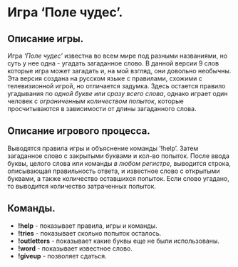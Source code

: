 # Игра ‘Поле чудес’.

## Описание игры.

Игра *‘Поле чудес’* известна во всем мире под разными названиями, но суть у нее одна - угадать загаданное слово. В данной версии 9 слов которые игра может загадать и, на мой взгляд, они довольно необычны. Эта версия создана на русском языке с правилами, схожими с телевизионной игрой, но отличается задумка. Здесь остается правило угадывания по *одной букве или сразу всего слова*, однако играет один человек с *ограниченным количеством попыток*, которые просчитываются в зависимости от длины загаданного слова.

## Описание игрового процесса.

Выводятся правила игры и объяснение команды ’!help’. Затем загаданное слово с закрытыми буквами и кол-во попыток. После ввода буквы, целого слова или команды *в любом регистре*, выводится строка, описывающая правильность ответа, и известное слово с открытыми буквами, а также количество оставшихся попыток. Если слово угадано, то выводится количество затраченных попыток.

## Команды.

* **!help** - показывает правила,  игры и  команды.
* **!tries** - показывает сколько попыток осталось.
* **!outletters** - показывает какие буквы еще не были использованы.
* **!word** - показывает известное слово.
* **!giveup** - позволяет сдаться.
